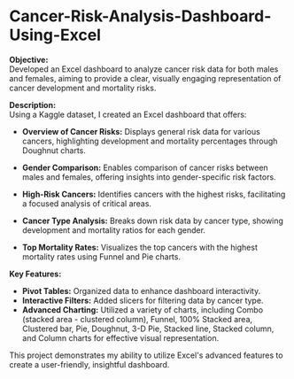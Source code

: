 # Cancer-Risk-Analysis-Dashboard-Using-Excel


**Objective:**  
Developed an Excel dashboard to analyze cancer risk data for both males and females, aiming to provide a clear, visually engaging representation of cancer development and mortality risks.

**Description:**  
Using a Kaggle dataset, I created an Excel dashboard that offers:

- **Overview of Cancer Risks:** Displays general risk data for various cancers, highlighting development and mortality percentages through Doughnut charts.
  
- **Gender Comparison:** Enables comparison of cancer risks between males and females, offering insights into gender-specific risk factors.

- **High-Risk Cancers:** Identifies cancers with the highest risks, facilitating a focused analysis of critical areas.

- **Cancer Type Analysis:** Breaks down risk data by cancer type, showing development and mortality ratios for each gender.

- **Top Mortality Rates:** Visualizes the top cancers with the highest mortality rates using Funnel and  Pie charts.

**Key Features:**
- **Pivot Tables:** Organized data to enhance dashboard interactivity.
- **Interactive Filters:** Added slicers for filtering data by cancer type.
- **Advanced Charting:** Utilized a variety of charts, including Combo (stacked area - clustered column), Funnel, 100% Stacked area, Clustered bar, Pie, Doughnut, 3-D Pie, Stacked line, Stacked column, and Column charts for effective visual representation.

This project demonstrates my ability to utilize Excel's advanced features to create a user-friendly, insightful dashboard.
